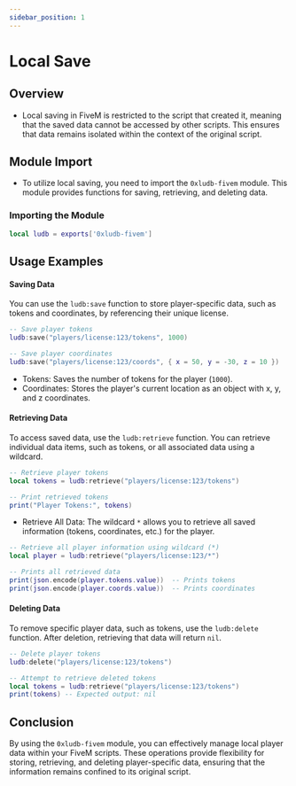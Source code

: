 ```yaml
---
sidebar_position: 1
---
```

# Local Save

## Overview 
 - Local saving in FiveM is restricted to the script that created it, meaning that the saved data cannot be accessed by other scripts. This ensures that data remains isolated within the context of the original script.
  
## Module Import

- To utilize local saving, you need to import the `0xludb-fivem` module. This module provides functions for saving, retrieving, and deleting data.

### Importing the Module
```lua title="lua"
local ludb = exports['0xludb-fivem']
```

## Usage Examples


#### Saving Data

You can use the `ludb:save` function to store player-specific data, such as tokens and coordinates, by referencing their unique license.

```lua title="lua"
-- Save player tokens
ludb:save("players/license:123/tokens", 1000)

-- Save player coordinates
ludb:save("players/license:123/coords", { x = 50, y = -30, z = 10 })
```
- Tokens: Saves the number of tokens for the player (`1000`).
- Coordinates: Stores the player's current location as an object with x, y, and z coordinates.

#### Retrieving Data

To access saved data, use the `ludb:retrieve` function. You can retrieve individual data items, such as tokens, or all associated data using a wildcard.

```lua title="lua"
-- Retrieve player tokens
local tokens = ludb:retrieve("players/license:123/tokens")

-- Print retrieved tokens
print("Player Tokens:", tokens)
```
- Retrieve All Data: The wildcard `*` allows you to retrieve all saved information (tokens, coordinates, etc.) for the player.

```lua title="lua"
-- Retrieve all player information using wildcard (*)
local player = ludb:retrieve("players/license:123/*")

-- Prints all retrieved data
print(json.encode(player.tokens.value))  -- Prints tokens
print(json.encode(player.coords.value))  -- Prints coordinates
```

#### Deleting Data
To remove specific player data, such as tokens, use the `ludb:delete` function. After deletion, retrieving that data will return `nil`.

```lua title="lua"
-- Delete player tokens
ludb:delete("players/license:123/tokens")

-- Attempt to retrieve deleted tokens
local tokens = ludb:retrieve("players/license:123/tokens")
print(tokens) -- Expected output: nil
```
## Conclusion

By using the `0xludb-fivem` module, you can effectively manage local player data within your FiveM scripts. These operations provide flexibility for storing, retrieving, and deleting player-specific data, ensuring that the information remains confined to its original script.